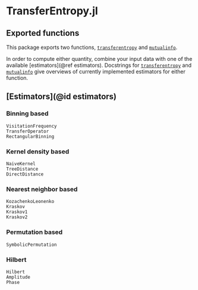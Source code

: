# TransferEntropy.jl

## Exported functions

This package exports two functions, [`transferentropy`](@ref) and [`mutualinfo`](@ref).

In order to compute either quantity, combine your input data with one of the available 
[estimators](@ref estimators). Docstrings for [`transferentropy`](@ref) and 
[`mutualinfo`](@ref) give overviews of currently implemented estimators for either 
function.

## [Estimators](@id estimators)

### Binning based

```@docs
VisitationFrequency
TransferOperator
RectangularBinning
```

### Kernel density based

```@docs
NaiveKernel
TreeDistance
DirectDistance
```

### Nearest neighbor based

```@docs
KozachenkoLeonenko
Kraskov
Kraskov1
Kraskov2
```

### Permutation based

```@docs
SymbolicPermutation
```

### Hilbert

```@docs
Hilbert
Amplitude
Phase
```
